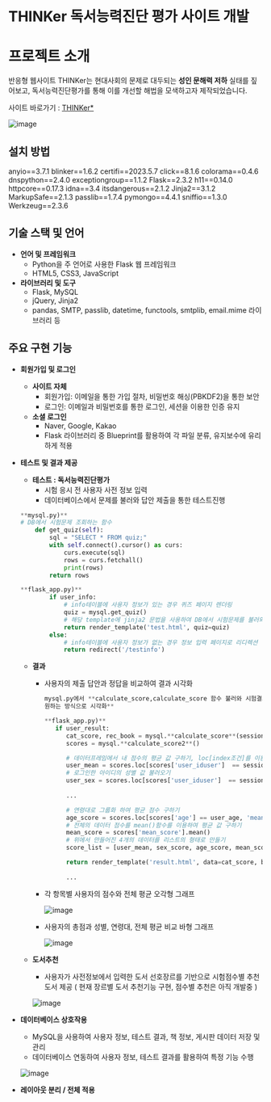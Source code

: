# THINKer  독서능력진단 평가 사이트 개발

# 프로젝트 소개

반응형 웹사이트 THINKer는 현대사회의 문제로 대두되는 **성인 문해력 저하** 실태를 짚어보고, 독서능력진단평가를 통해 이를 개선할 해법을 모색하고자 제작되었습니다.

사이트 바로가기 : [THINKer*](https://eunahpae.pythonanywhere.com/)

![image](https://github.com/eunahpae/THINKer_ver3-4/assets/139094990/9572f596-6e7d-43d5-a639-db44e9538513)

## 설치 방법

anyio==3.7.1
blinker==1.6.2
certifi==2023.5.7
click==8.1.6
colorama==0.4.6
dnspython==2.4.0
exceptiongroup==1.1.2
Flask==2.3.2
h11==0.14.0
httpcore==0.17.3
idna==3.4
itsdangerous==2.1.2
Jinja2==3.1.2
MarkupSafe==2.1.3
passlib==1.7.4
pymongo==4.4.1
sniffio==1.3.0
Werkzeug==2.3.6

## 기술 스택 및 언어

- **언어 및 프레임워크**
    - Python을 주 언어로 사용한 Flask 웹 프레임워크
    - HTML5, CSS3, JavaScript
- **라이브러리 및 도구**
    - Flask, MySQL
    - jQuery, Jinja2
    - pandas, SMTP, passlib, datetime, functools, smtplib, email.mime 라이브러리 등
    

## 주요 구현 기능

- **회원가입 및 로그인**
    - **사이트 자체**
        - 회원가입: 이메일을 통한 가입 절차, 비밀번호 해싱(PBKDF2)을 통한 보안
        - 로그인: 이메일과 비밀번호를 통한 로그인, 세션을 이용한 인증 유지
    - **소셜 로그인**
        - Naver, Google, Kakao
        - Flask 라이브러리 중 Blueprint를 활용하여 각 파일 분류, 유지보수에 유리하게 적용

- **테스트 및 결과 제공**
    - **테스트 : 독서능력진단평가**
        - 시험 응시 전 사용자 사전 정보 입력
        - 데이터베이스에서 문제를 불러와 답안 제출을 통한 테스트진행
    
    ```python
    **mysql.py)**
    # DB에서 시험문제 조회하는 함수
        def get_quiz(self):
            sql = "SELECT * FROM quiz;"
            with self.connect().cursor() as curs:
                curs.execute(sql)
                rows = curs.fetchall()
                print(rows)
            return rows
    
    **flask_app.py)**
    	    if user_info:
                # info테이블에 사용자 정보가 있는 경우 퀴즈 페이지 렌더링
                quiz = mysql.get_quiz()
    			# 해당 template에 jinja2 문법을 사용하여 DB에서 시험문제를 불러와 뿌려줌
                return render_template('test.html', quiz=quiz)
            else:
                # info테이블에 사용자 정보가 없는 경우 정보 입력 페이지로 리디렉션
                return redirect('/testinfo')
    ```
    
    - **결과**
        - 사용자의 제출 답안과 정답을 비교하여 결과 시각화
            
            ```python
            mysql.py에서 **calculate_score,calculate_score 함수 불러와 시험결과를 채첨하고 
            원하는 방식으로 시각화**
            
            **flask_app.py)**
               if user_result:
                  cat_score, rec_book = mysql.**calculate_score**(session['iduser'])
                  scores = mysql.**calculate_score2**()
            
                  # 데이터프레임에서 내 점수의 평균 값 구하기, loc[index조건]를 이용, 내 데이터만 출력 후 mean()으로 평균값 구하기
                  user_mean = scores.loc[scores['user_iduser']  == session['iduser'], 'mean_score'].values[0]
                  # 로그인한 아이디의 성별 값 불러오기
                  user_sex = scores.loc[scores['user_iduser']  == session['iduser'], 'sex'].values[0]
            	  
                  ...

                  # 연령대로 그룹화 하여 평균 점수 구하기
                  age_score = scores.loc[scores['age'] == user_age, 'mean_score'].mean()
                  # 전체의 데이터 점수를 mean()함수를 이용하여 평균 값 구하기
                  mean_score = scores['mean_score'].mean()
                  # 위에서 만들어진 4개의 데이터를 리스트의 형태로 만들기
                  score_list = [user_mean, sex_score, age_score, mean_score]
            
                  return render_template('result.html', data=cat_score, books=rec_book, scores=score_list)
            	 
                  ...
            ```
            
        
        - 각 항목별 사용자의 점수와 전체 평균 오각형 그래프
            
            ![image](https://github.com/eunahpae/THINKer_ver3-4/assets/139094990/df0368e4-2f46-4c82-9dc2-70608c41a1dd)
            
        
        - 사용자의 총점과 성별, 연령대, 전체 평균 비교 바형 그래프
            
            ![image](https://github.com/eunahpae/THINKer_ver3-4/tree/main/static/images/md/result2.jpg)
            
    
    - **도서추천**
        - 사용자가 사전정보에서 입력한 도서 선호장르를 기반으로 시험점수별 추천 도서 제공
          ( 현재 장르별 도서 추천기능 구현, 점수별 추천은 아직 개발중 )
        
        ![image](https://www.notion.so/THINKer-8e098eb53dc84cf19e3059cfb6d008ca?pvs=4#4816fc57185f47dabff101bf0e95537e)
        
- **데이터베이스 상호작용**
    - MySQL을 사용하여 사용자 정보, 테스트 결과, 책 정보, 게시판 데이터 저장 및 관리
    - 데이터베이스 연동하여 사용자 정보, 테스트 결과를 활용하여 특정 기능 수행
    
    ![image](https://github.com/eunahpae/THINKer_ver3-4/assets/139094990/aaa394b6-de7b-460c-88b8-e797fcdb1a9c)
    
- **레이아웃 분리 /  전체 적용**